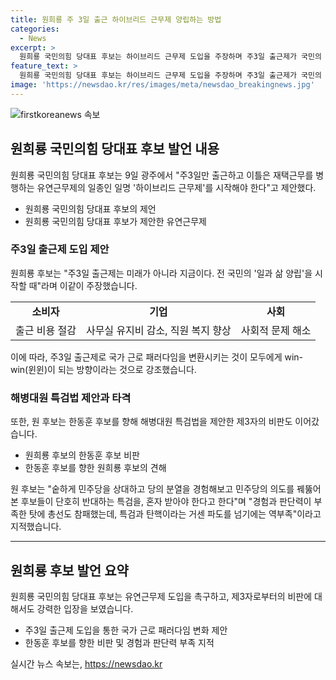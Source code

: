 ```yaml
---
title: 원희룡 주 3일 출근 하이브리드 근무제 양립하는 방법
categories:
  - News
excerpt: >
  원희룡 국민의힘 당대표 후보는 하이브리드 근무제 도입을 주장하며 주3일 출근제가 국민의 일과 삶의 양립을 돕는다고 주장했다. 또한, 해병대원 특검법을 제안한 한동훈 후보를 향한 비판과 더불어 민주당의 전략에 대해 비판적인 발언을 했다.
feature_text: >
  원희룡 국민의힘 당대표 후보는 하이브리드 근무제 도입을 주장하며 주3일 출근제가 국민의 일과 삶의 양립을 돕는다고 주장했다. 또한, 해병대원 특검법을 제안한 한동훈 후보를 향한 비판과 더불어 민주당의 전략에 대해 비판적인 발언을 했다.
image: 'https://newsdao.kr/res/images/meta/newsdao_breakingnews.jpg'
---
```


<p><img src="https://newsdao.kr/res/images/meta/newsdao_breakingnews.jpg" alt="firstkoreanews 속보" /></p>

<h2 data-ke-size="size26">원희룡 국민의힘 당대표 후보 발언 내용</h2>

<p data-ke-size="size16">원희룡 국민의힘 당대표 후보는 9일 광주에서 "주3일만 출근하고 이틀은 재택근무를 병행하는 유연근무제의 일종인 일명 '하이브리드 근무제'를 시작해야 한다"고 제안했다.</p>

<ul>
    <li>원희룡 국민의힘 당대표 후보의 제언</li>
    <li>원희룡 국민의힘 당대표 후보가 제안한 유연근무제</li>
</ul>

<h3>주3일 출근제 도입 제안</h3>

<p data-ke-size="size16">원희룡 후보는 "주3일 출근제는 미래가 아니라 지금이다. 전 국민의 '일과 삶 양립'을 시작할 때"라며 이같이 주장했습니다.</p>

<table>
    <tr>
        <td style="text-align: center; height: 17px;"><b>소비자</b></td>
        <td style="text-align: center; height: 17px;"><b>기업</b></td>
        <td style="text-align: center; height: 17px;"><b>사회</b></td>
    </tr>
    <tr>
        <td style="text-align: center;">출근 비용 절감</td>
        <td style="text-align: center;">사무실 유지비 감소, 직원 복지 향상</td>
        <td style="text-align: center;">사회적 문제 해소</td>
    </tr>
</table>

<p data-ke-size="size16">이에 따라, 주3일 출근제로 국가 근로 패러다임을 변환시키는 것이 모두에게 win-win(윈윈)이 되는 방향이라는 것으로 강조했습니다.</p>

<h3>해병대원 특검법 제안과 타격</h3>

<p data-ke-size="size16">또한, 원 후보는 한동훈 후보를 향해 해병대원 특검법을 제안한 제3자의 비판도 이어갔습니다.</p>

<ul>
    <li>원희룡 후보의 한동훈 후보 비판</li>
    <li>한동훈 후보를 향한 원희룡 후보의 견해</li>
</ul>

<p data-ke-size="size16">원 후보는 "숱하게 민주당을 상대하고 당의 분열을 경험해보고 민주당의 의도를 꿰뚫어 본 후보들이 단호히 반대하는 특검을, 혼자 받아야 한다고 한다"며 "경험과 판단력이 부족한 탓에 총선도 참패했는데, 특검과 탄핵이라는 거센 파도를 넘기에는 역부족"이라고 지적했습니다.</p>

<hr>

<h2 data-ke-size="size26">원희룡 후보 발언 요약</h2>

<p data-ke-size="size16">원희룡 국민의힘 당대표 후보는 유연근무제 도입을 촉구하고, 제3자로부터의 비판에 대해서도 강력한 입장을 보였습니다.</p>

<ul>
    <li>주3일 출근제 도입을 통한 국가 근로 패러다임 변화 제안</li>
    <li>한동훈 후보를 향한 비판 및 경험과 판단력 부족 지적</li>
</ul>
실시간 뉴스 속보는, <a href="https://newsdao.kr" rel="dofollow">https://newsdao.kr</a>


